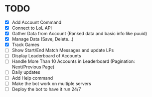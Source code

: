 # TODO

- [x] Add Account Command
- [x] Connect to LoL API
- [x] Gather Data from Account (Ranked data and basic info like puuid)
- [x] Manage Data (Save, Delete...) 
- [x] Track Games
- [ ] Show Start/End Match Messages and update LPs
- [ ] Display Leaderboard of Accounts 
- [ ] Handle More Than 10 Accounts in Leaderboard (Pagination: Next/Previous Page)
- [ ] Daily updates
- [ ] Add Help command
- [ ] Make the bot work on multiple servers
- [ ] Deploy the bot to have it run 24/7